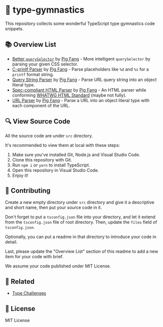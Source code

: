 # 🤸 type-gymnastics

This repository collects some wonderful TypeScript type gymnastics code snippets.

## 📚 Overview List

- [Better `querySelector`](https://github.com/g-plane/type-gymnastics/tree/master/src/better-querySelector) by [Pig Fang](https://github.com/g-plane) - More intelligent `querySelector` by parsing your given CSS selector.
- [C-printf Parser](https://github.com/g-plane/type-gymnastics/tree/master/src/c-printf-parser) by [Pig Fang](https://github.com/g-plane) - Parse placeholders like `%d` and `%s` for a `printf` format string.
- [Query String Parser](https://github.com/g-plane/type-gymnastics/tree/master/src/query-string-parser) by [Pig Fang](https://github.com/g-plane) - Parse URL query string into an object literal type.
- [Spec-compliant HTML Parser](https://github.com/g-plane/type-gymnastics/tree/master/src/spec-compliant-html-parser) by [Pig Fang](https://github.com/g-plane) - An HTML parser while conforming [WHATWG HTML Standard](https://html.spec.whatwg.org/multipage/syntax.html#syntax) (maybe not fully).
- [URL Parser](https://github.com/g-plane/type-gymnastics/tree/master/src/url-parser) by [Pig Fang](https://github.com/g-plane) - Parse a URL into an object literal type with each component of the URL.

## 🔍 View Source Code

All the source code are under `src` directory.

It's recommended to view them at local with these steps:

1. Make sure you've installed Git, Node.js and Visual Studio Code.
2. Clone this repository with Git.
3. Run `npm i` or `yarn` to install TypeScript.
4. Open this repository in Visual Studio Code.
5. Enjoy it!

## 📝 Contributing

Create a new empty directory under `src` directory
and give it a descriptive and short name,
then put your source code in it.

Don't forget to put a `tsconfig.json` file into your directory,
and let it extend from the `tsconfig.json` file of root directory.
Then, update the `files` field of `tsconfig.json`.

Optionally, you can put a readme in that directory to introduce
your code in detail.

Last, please update the "Overview List" section of this readme
to add a new item for your code with brief.

We assume your code published under MIT License.

## 🍻 Related

- [Type Challenges](https://github.com/type-challenges/type-challenges)

## 📜 License

MIT License
